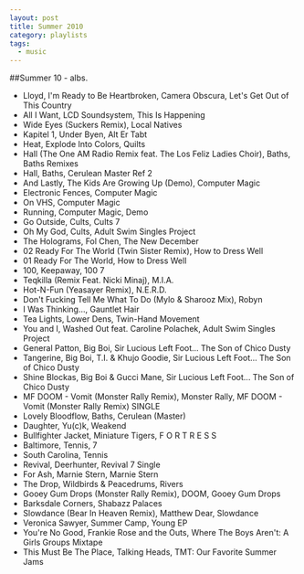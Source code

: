 ```yaml
---
layout: post
title: Summer 2010
category: playlists
tags: 
  - music
---
```

##Summer 10 - albs.

* Lloyd, I'm Ready to Be Heartbroken, Camera Obscura, Let's Get Out of This Country
* All I Want, LCD Soundsystem, This Is Happening
* Wide Eyes (Suckers Remix), Local Natives
* Kapitel 1, Under Byen, Alt Er Tabt
* Heat, Explode Into Colors, Quilts
* Hall (The One AM Radio Remix feat. The Los Feliz Ladies Choir), Baths, Baths Remixes
* Hall, Baths, Cerulean Master Ref 2
* And Lastly, The Kids Are Growing Up (Demo), Computer Magic
* Electronic Fences, Computer Magic
* On VHS, Computer Magic
* Running, Computer Magic, Demo
* Go Outside, Cults, Cults 7
* Oh My God, Cults, Adult Swim Singles Project
* The Holograms, Fol Chen, The New December
* 02 Ready For The World (Twin Sister Remix), How to Dress Well
* 01 Ready For The World, How to Dress Well
* 100, Keepaway, 100 7
* Teqkilla (Remix Feat. Nicki Minaj), M.I.A.
* Hot-N-Fun (Yeasayer Remix), N.E.R.D.
* Don't Fucking Tell Me What To Do (Mylo &#38; Sharooz Mix), Robyn
* I Was Thinking..., Gauntlet Hair
* Tea Lights, Lower Dens, Twin-Hand Movement
* You and I, Washed Out feat. Caroline Polachek, Adult Swim Singles Project
* General Patton, Big Boi, Sir Lucious Left Foot... The Son of Chico Dusty
* Tangerine, Big Boi, T.I. &#38; Khujo Goodie, Sir Lucious Left Foot... The Son of Chico Dusty
* Shine Blockas, Big Boi &#38; Gucci Mane, Sir Lucious Left Foot... The Son of Chico Dusty
* MF DOOM - Vomit (Monster Rally Remix), Monster Rally, MF DOOM - Vomit (Monster Rally Remix) SINGLE
* Lovely Bloodflow, Baths, Cerulean (Master)
* Daughter, Yu(c)k, Weakend
* Bullfighter Jacket, Miniature Tigers, F O R T R E S S
* Baltimore, Tennis, 7
* South Carolina, Tennis
* Revival, Deerhunter, Revival 7 Single
* For Ash, Marnie Stern, Marnie Stern
* The Drop, Wildbirds &#38; Peacedrums, Rivers
* Gooey Gum Drops (Monster Rally Remix), DOOM, Gooey Gum Drops
* Barksdale Corners, Shabazz Palaces
* Slowdance (Bear In Heaven Remix), Matthew Dear, Slowdance
* Veronica Sawyer, Summer Camp, Young EP
* You're No Good, Frankie Rose and the Outs, Where The Boys Aren't: A Girls Groups Mixtape
* This Must Be The Place, Talking Heads, TMT: Our Favorite Summer Jams